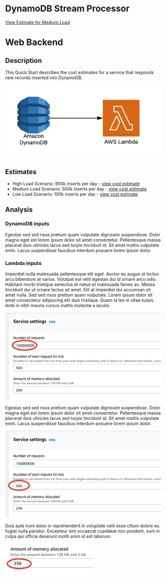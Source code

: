 # DynamoDB Stream Processor

[View Estimate for Medium Load]()

# Web Backend

## Description
This Quick Start describes the cost estimates for a service that responds new records inserted into DynamoDB.

![alt text](https://github.com/dancfox/serverless-cost-companion/blob/main/dynamodb-stream-processor/architecture.png "Architecture")

## Estimates

  * High Load Scenario: 900k inserts per day - [view cost estimate](https://calculator.aws/#/estimate?id=c51a2e051aaf00db5d7c6d1d7902c6ff0b9dbfe1)  
  * Medium Load Scenario: 500k inserts per day - [view cost estimate](https://calculator.aws/#/estimate?id=c51a2e051aaf00db5d7c6d1d7902c6ff0b9dbfe1)
  * Low Load Scenario: 100k inserts per day - [view cost estimate](https://calculator.aws/#/estimate?id=c51a2e051aaf00db5d7c6d1d7902c6ff0b9dbfe1)

## Analysis

### DynamoDB inputs

Egestas sed sed risus pretium quam vulputate dignissim suspendisse. Dolor magna eget est lorem ipsum dolor sit amet consectetur. Pellentesque massa placerat duis ultricies lacus sed turpis tincidunt id. Sit amet mattis vulputate enim. Lacus suspendisse faucibus interdum posuere lorem ipsum dolor. 

### Lambda inputs
Imperdiet nulla malesuada pellentesque elit eget. Auctor eu augue ut lectus arcu bibendum at varius. Volutpat est velit egestas dui id ornare arcu odio. Habitant morbi tristique senectus et netus et malesuada fames ac. Massa tincidunt dui ut ornare lectus sit amet. Elit at imperdiet dui accumsan sit amet nulla. Sed sed risus pretium quam vulputate. Lorem ipsum dolor sit amet consectetur adipiscing elit duis tristique. Quam id leo in vitae turpis. Ante in nibh mauris cursus mattis molestie a iaculis.

![alt text](https://github.com/dancfox/serverless-cost-companion/blob/main/web-backend/lambda1.png "Lambda 1")

Egestas sed sed risus pretium quam vulputate dignissim suspendisse. Dolor magna eget est lorem ipsum dolor sit amet consectetur. Pellentesque massa placerat duis ultricies lacus sed turpis tincidunt id. Sit amet mattis vulputate enim. Lacus suspendisse faucibus interdum posuere lorem ipsum dolor. 

![alt text](https://github.com/dancfox/serverless-cost-companion/blob/main/web-backend/lambda2.png "Lambda 2")

Duis aute irure dolor in reprehenderit in voluptate velit esse cillum dolore eu fugiat nulla pariatur. Excepteur sint occaecat cupidatat non proident, sunt in culpa qui officia deserunt mollit anim id est laborum.

![alt text](https://github.com/dancfox/serverless-cost-companion/blob/main/web-backend/lambda3.png "Lambda 3")

